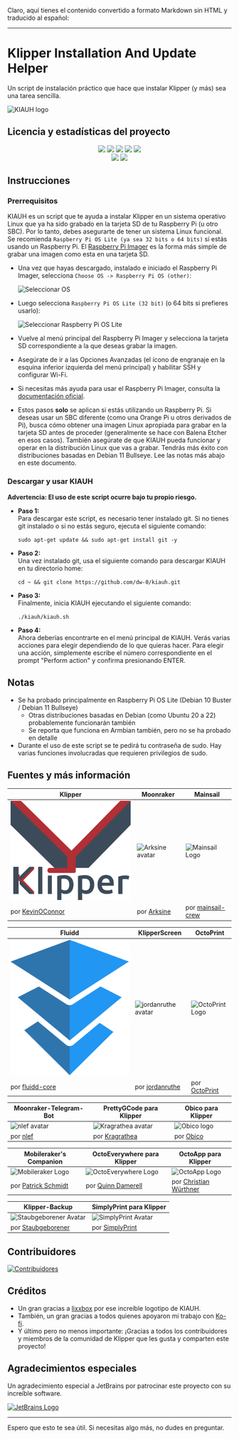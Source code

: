 Claro, aquí tienes el contenido convertido a formato Markdown sin HTML y traducido al español:

---

# Klipper Installation And Update Helper

Un script de instalación práctico que hace que instalar Klipper (y más) sea una tarea sencilla.

![KIAUH logo](https://raw.githubusercontent.com/dw-0/kiauh/master/resources/screenshots/kiauh.png)

## Licencia y estadísticas del proyecto

<p align="center">
  <a><img src="https://img.shields.io/github/license/dw-0/kiauh"></a>
  <a><img src="https://img.shields.io/github/stars/dw-0/kiauh"></a>
  <a><img src="https://img.shields.io/github/forks/dw-0/kiauh"></a>
  <a><img src="https://img.shields.io/github/languages/top/dw-0/kiauh?logo=gnubash&logoColor=white"></a>
  <a><img src="https://img.shields.io/github/v/tag/dw-0/kiauh"></a>
  <br />
  <a><img src="https://img.shields.io/github/last-commit/dw-0/kiauh"></a>
  <a><img src="https://img.shields.io/github/contributors/dw-0/kiauh"></a>
</p>

## Instrucciones

### Prerrequisitos

KIAUH es un script que te ayuda a instalar Klipper en un sistema operativo Linux que ya ha sido grabado en la tarjeta SD de tu Raspberry Pi (u otro SBC). Por lo tanto, debes asegurarte de tener un sistema Linux funcional. Se recomienda `Raspberry Pi OS Lite (ya sea 32 bits o 64 bits)` si estás usando un Raspberry Pi. El [Raspberry Pi Imager](https://www.raspberrypi.com/software/) es la forma más simple de grabar una imagen como esta en una tarjeta SD.

* Una vez que hayas descargado, instalado e iniciado el Raspberry Pi Imager, selecciona `Choose OS -> Raspberry Pi OS (other)`:

  ![Seleccionar OS](https://raw.githubusercontent.com/dw-0/kiauh/master/resources/screenshots/rpi_imager1.png)

* Luego selecciona `Raspberry Pi OS Lite (32 bit)` (o 64 bits si prefieres usarlo):

  ![Seleccionar Raspberry Pi OS Lite](https://raw.githubusercontent.com/dw-0/kiauh/master/resources/screenshots/rpi_imager2.png)

* Vuelve al menú principal del Raspberry Pi Imager y selecciona la tarjeta SD correspondiente a la que deseas grabar la imagen.
* Asegúrate de ir a las Opciones Avanzadas (el ícono de engranaje en la esquina inferior izquierda del menú principal) y habilitar SSH y configurar Wi-Fi.
* Si necesitas más ayuda para usar el Raspberry Pi Imager, consulta la [documentación oficial](https://www.raspberrypi.com/documentation/computers/getting-started.html).
* Estos pasos **solo** se aplican si estás utilizando un Raspberry Pi. Si deseas usar un SBC diferente (como una Orange Pi u otros derivados de Pi), busca cómo obtener una imagen Linux apropiada para grabar en la tarjeta SD antes de proceder (generalmente se hace con Balena Etcher en esos casos). También asegúrate de que KIAUH pueda funcionar y operar en la distribución Linux que vas a grabar. Tendrás más éxito con distribuciones basadas en Debian 11 Bullseye. Lee las notas más abajo en este documento.

### Descargar y usar KIAUH

**Advertencia: El uso de este script ocurre bajo tu propio riesgo.**

* **Paso 1:**  
Para descargar este script, es necesario tener instalado git. Si no tienes git instalado o si no estás seguro, ejecuta el siguiente comando:
  ```shell
  sudo apt-get update && sudo apt-get install git -y
  ```

* **Paso 2:**  
Una vez instalado git, usa el siguiente comando para descargar KIAUH en tu directorio home:
  ```shell
  cd ~ && git clone https://github.com/dw-0/kiauh.git
  ```

* **Paso 3:**  
Finalmente, inicia KIAUH ejecutando el siguiente comando:
  ```shell
  ./kiauh/kiauh.sh
  ```

* **Paso 4:**  
Ahora deberías encontrarte en el menú principal de KIAUH. Verás varias acciones para elegir dependiendo de lo que quieras hacer. Para elegir una acción, simplemente escribe el número correspondiente en el prompt "Perform action" y confirma presionando ENTER.

## Notas

- Se ha probado principalmente en Raspberry Pi OS Lite (Debian 10 Buster / Debian 11 Bullseye)
  - Otras distribuciones basadas en Debian (como Ubuntu 20 a 22) probablemente funcionarán también
  - Se reporta que funciona en Armbian también, pero no se ha probado en detalle
- Durante el uso de este script se te pedirá tu contraseña de sudo. Hay varias funciones involucradas que requieren privilegios de sudo.

## Fuentes y más información

| **Klipper** | **Moonraker** | **Mainsail** |
|-------------|---------------|--------------|
| ![Klipper Logo](https://raw.githubusercontent.com/Klipper3d/klipper/master/docs/img/klipper-logo.png) | ![Arksine avatar](https://avatars.githubusercontent.com/u/9563098?v=4) | ![Mainsail Logo](https://raw.githubusercontent.com/mainsail-crew/docs/master/assets/img/logo.png) |
| por [KevinOConnor](https://github.com/KevinOConnor) | por [Arksine](https://github.com/Arksine) | por [mainsail-crew](https://github.com/mainsail-crew) |

| **Fluidd** | **KlipperScreen** | **OctoPrint** |
|------------|-------------------|---------------|
| ![Fluidd Logo](https://raw.githubusercontent.com/fluidd-core/fluidd/master/docs/assets/images/logo.svg) | ![jordanruthe avatar](https://avatars.githubusercontent.com/u/31575189?v=4) | ![OctoPrint Logo](https://raw.githubusercontent.com/OctoPrint/OctoPrint/master/docs/images/octoprint-logo.png) |
| por [fluidd-core](https://github.com/fluidd-core) | por [jordanruthe](https://github.com/jordanruthe) | por [OctoPrint](https://github.com/OctoPrint) |

| **Moonraker-Telegram-Bot** | **PrettyGCode para Klipper** | **Obico para Klipper** |
|----------------------------|------------------------------|------------------------|
| ![nlef avatar](https://avatars.githubusercontent.com/u/52351624?v=4) | ![Kragrathea avatar](https://avatars.githubusercontent.com/u/5917231?v=4) | ![Obico logo](https://avatars.githubusercontent.com/u/46323662?s=200&v=4) |
| por [nlef](https://github.com/nlef) | por [Kragrathea](https://github.com/Kragrathea) | por [Obico](https://github.com/TheSpaghettiDetective) |

| **Mobileraker's Companion** | **OctoEverywhere para Klipper** | **OctoApp para Klipper** |
|-----------------------------|-------------------------------|--------------------------|
| ![Mobileraker Logo](https://raw.githubusercontent.com/Clon1998/mobileraker/master/assets/icon/mr_appicon.png) | ![OctoEverywhere Logo](https://octoeverywhere.com/img/logo.svg) | ![OctoApp Logo](https://octoapp.eu/octoapp.webp) |
| por [Patrick Schmidt](https://github.com/Clon1998) | por [Quinn Damerell](https://github.com/QuinnDamerell) | por [Christian Würthner](https://github.com/crysxd) |

| **Klipper-Backup** | **SimplyPrint para Klipper** |
|--------------------|----------------------------|
| ![Staubgeborener Avatar](https://avatars.githubusercontent.com/u/28908603?v=4) | ![SimplyPrint Avatar](https://avatars.githubusercontent.com/u/64896552?s=200&v=4) |
| por [Staubgeborener](https://github.com/Staubgeborener) | por [SimplyPrint](https://github.com/SimplyPrint) |

## Contribuidores

[![Contribuidores](https://contrib.rocks/image?repo=dw-0/kiauh)](https://github.com/dw-0/kiauh/graphs/contributors)

## Créditos

* Un gran gracias a [lixxbox](https://github.com/lixxbox) por ese increíble logotipo de KIAUH.
* También, un gran gracias a todos quienes apoyaron mi trabajo con [Ko-fi](https://ko-fi.com/dw__0).
* Y último pero no menos importante: ¡Gracias a todos los contribuidores y miembros de la comunidad de Klipper que les gusta y comparten este proyecto!

## Agradecimientos especiales

Un agradecimiento especial a JetBrains por patrocinar este proyecto con su increíble software.

[![JetBrains Logo](https://resources.jetbrains.com/storage/products/company/brand/logos/jb_beam.png)](https://www.jetbrains.com/community/opensource/#support)

---

Espero que esto te sea útil. Si necesitas algo más, no dudes en preguntar.